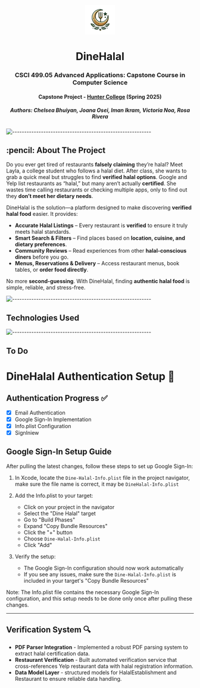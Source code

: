 <p align="center"> 
  <img src="logonobackground.png" alt="DineHalal" width="80px" height="80px">
</p>
<h1 align="center"> DineHalal </h1>
<h3 align="center"> CSCI 499.05 Advanced Applications: Capstone Course in Computer Science </h3>
<h4 align="center"> Capstone Project - <a href="https://hunter.cuny.edu/">Hunter College</a> (Spring 2025) </h4>
<h5 align="center"> Authors: Chelsea Bhuiyan, Joana Osei, Iman Ikram, Victoria Noa, Rosa Rivera </h5>

![----------------------------------------------------------](https://raw.githubusercontent.com/andreasbm/readme/master/assets/lines/rainbow.png)

<!-- ABOUT THE PROJECT -->
<h2 id="about-the-project"> :pencil: About The Project</h2>
<p align="justify"> 
  
  Do you ever get tired of restaurants **falsely claiming** they’re halal? Meet Layla, a college student who follows a halal diet. After class, she wants to grab a quick meal but struggles to find **verified halal options**. Google and Yelp list restaurants as “halal,” but many aren’t actually **certified**. She wastes time calling restaurants or checking multiple apps, only to find out they **don’t meet her dietary needs**.  

DineHalal is the solution—a platform designed to make discovering **verified halal food** easier. It provides:  
- **Accurate Halal Listings** – Every restaurant is **verified** to ensure it truly meets halal standards.  
- **Smart Search & Filters** – Find places based on **location, cuisine, and dietary preferences**.  
- **Community Reviews** – Read experiences from other **halal-conscious diners** before you go.  
- **Menus, Reservations & Delivery** – Access restaurant menus, book tables, or **order food directly**.  

No more **second-guessing**. With DineHalal, finding **authentic halal food** is simple, reliable, and stress-free.
</p>

![----------------------------------------------------------](https://raw.githubusercontent.com/andreasbm/readme/master/assets/lines/rainbow.png)

<!-- TECHNOLOGIES USED -->
<h2 id="technologies-used"> Technologies Used </h2>

![----------------------------------------------------------](https://raw.githubusercontent.com/andreasbm/readme/master/assets/lines/rainbow.png)

<!-- TO DO - DONE LIST BELOW -->
<h2 id="to-do"> To Do </h2>

# DineHalal Authentication Setup 🔐

## Authentication Progress ✅
- [x] Email Authentication
- [x] Google Sign-In Implementation 
- [x] Info.plist Configuration
- [x] SignIniew 
## Google Sign-In Setup Guide 

After pulling the latest changes, follow these steps to set up Google Sign-In:

1. In Xcode, locate the `Dine-Halal-Info.plist` file in the project navigator, make sure the file name is correct, it may be `DineHalal-Info.plist`

2. Add the Info.plist to your target:
   - Click on your project in the navigator
   - Select the "Dine Halal" target
   - Go to "Build Phases"
   - Expand "Copy Bundle Resources"
   - Click the "+" button
   - Choose `Dine-Halal-Info.plist`
   - Click "Add"

3. Verify the setup:
   - The Google Sign-In configuration should now work automatically
   - If you see any issues, make sure the `Dine-Halal-Info.plist` is included in your target's "Copy Bundle Resources"

Note: The Info.plist file contains the necessary Google Sign-In configuration, and this setup needs to be done only once after pulling these changes.

---
## Verification System 🔍
- **PDF Parser Integration** - Implemented a robust PDF parsing system to extract halal certification data.
- **Restaurant Verification** - Built automated verification service that cross-references Yelp restaurant data with halal registration information.
- **Data Model Layer** - structured models for HalalEstablishment and Restaurant to ensure reliable data handling.
